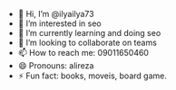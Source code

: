 - 👋 Hi, I’m @ilyailya73
- 👀 I’m interested in seo
- 🌱 I’m currently learning and doing seo
- 💞️ I’m looking to collaborate on teams 
- 📫 How to reach me: 09011650460
- 😄 Pronouns: alireza
- ⚡ Fun fact: books, moveis, board game.

<!---
ilyailya73/ilyailya73 is a ✨ special ✨ repository because its `README.md` (this file) appears on your GitHub profile.
You can click the Preview link to take a look at your changes.
--->
